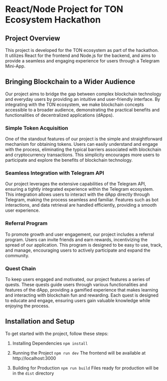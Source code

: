 # React/Node Project for TON Ecosystem Hackathon

## Project Overview

This project is developed for the TON ecosystem as part of the hackathon. It utilizes React for the frontend and Node.js for the backend, and aims to provide a seamless and engaging experience for users through a Telegram Mini-App.

## Bringing Blockchain to a Wider Audience

Our project aims to bridge the gap between complex blockchain technology and everyday users by providing an intuitive and user-friendly interface. By integrating with the TON ecosystem, we make blockchain concepts accessible to a broader audience, demonstrating the practical benefits and functionalities of decentralized applications (dApps).

### Simple Token Acquisition

One of the standout features of our project is the simple and straightforward mechanism for obtaining tokens. Users can easily understand and engage with the process, eliminating the typical barriers associated with blockchain and cryptocurrency transactions. This simplicity encourages more users to participate and explore the benefits of blockchain technology.

### Seamless Integration with Telegram API

Our project leverages the extensive capabilities of the Telegram API, ensuring a tightly integrated experience within the Telegram ecosystem. This integration allows users to interact with the dApp directly through Telegram, making the process seamless and familiar. Features such as bot interactions, and data retrieval are handled efficiently, providing a smooth user experience.

### Referral Program

To promote growth and user engagement, our project includes a referral program. Users can invite friends and earn rewards, incentivizing the spread of our application. This program is designed to be easy to use, track, and manage, encouraging users to actively participate and expand the community.

### Quest Chain

To keep users engaged and motivated, our project features a series of quests. These quests guide users through various functionalities and features of the dApp, providing a gamified experience that makes learning and interacting with blockchain fun and rewarding. Each quest is designed to educate and engage, ensuring users gain valuable knowledge while enjoying the process.

## Installation and Setup

To get started with the project, follow these steps:

1. Installing Dependencies ``npm install``

2. Running the Project ``npm run dev``
The frontend will be available at http://localhost:3000

3. Building for Production ``npm run build``
Files ready for production will be in the ``dist`` directory
